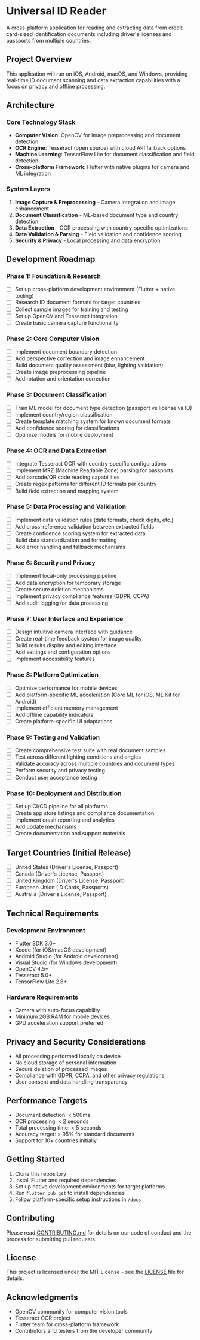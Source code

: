# Universal ID Reader

A cross-platform application for reading and extracting data from credit card-sized identification documents including driver's licenses and passports from multiple countries.

## Project Overview

This application will run on iOS, Android, macOS, and Windows, providing real-time ID document scanning and data extraction capabilities with a focus on privacy and offline processing.

## Architecture

### Core Technology Stack
- **Computer Vision**: OpenCV for image preprocessing and document detection
- **OCR Engine**: Tesseract (open source) with cloud API fallback options
- **Machine Learning**: TensorFlow Lite for document classification and field detection
- **Cross-platform Framework**: Flutter with native plugins for camera and ML integration

### System Layers
1. **Image Capture & Preprocessing** - Camera integration and image enhancement
2. **Document Classification** - ML-based document type and country detection
3. **Data Extraction** - OCR processing with country-specific optimizations
4. **Data Validation & Parsing** - Field validation and confidence scoring
5. **Security & Privacy** - Local processing and data encryption

## Development Roadmap

### Phase 1: Foundation & Research
- [ ] Set up cross-platform development environment (Flutter + native tooling)
- [ ] Research ID document formats for target countries
- [ ] Collect sample images for training and testing
- [ ] Set up OpenCV and Tesseract integration
- [ ] Create basic camera capture functionality

### Phase 2: Core Computer Vision
- [ ] Implement document boundary detection
- [ ] Add perspective correction and image enhancement
- [ ] Build document quality assessment (blur, lighting validation)
- [ ] Create image preprocessing pipeline
- [ ] Add rotation and orientation correction

### Phase 3: Document Classification
- [ ] Train ML model for document type detection (passport vs license vs ID)
- [ ] Implement country/region classification
- [ ] Create template matching system for known document formats
- [ ] Add confidence scoring for classifications
- [ ] Optimize models for mobile deployment

### Phase 4: OCR and Data Extraction
- [ ] Integrate Tesseract OCR with country-specific configurations
- [ ] Implement MRZ (Machine Readable Zone) parsing for passports
- [ ] Add barcode/QR code reading capabilities
- [ ] Create regex patterns for different ID formats per country
- [ ] Build field extraction and mapping system

### Phase 5: Data Processing and Validation
- [ ] Implement data validation rules (date formats, check digits, etc.)
- [ ] Add cross-reference validation between extracted fields
- [ ] Create confidence scoring system for extracted data
- [ ] Build data standardization and formatting
- [ ] Add error handling and fallback mechanisms

### Phase 6: Security and Privacy
- [ ] Implement local-only processing pipeline
- [ ] Add data encryption for temporary storage
- [ ] Create secure deletion mechanisms
- [ ] Implement privacy compliance features (GDPR, CCPA)
- [ ] Add audit logging for data processing

### Phase 7: User Interface and Experience
- [ ] Design intuitive camera interface with guidance
- [ ] Create real-time feedback system for image quality
- [ ] Build results display and editing interface
- [ ] Add settings and configuration options
- [ ] Implement accessibility features

### Phase 8: Platform Optimization
- [ ] Optimize performance for mobile devices
- [ ] Add platform-specific ML acceleration (Core ML for iOS, ML Kit for Android)
- [ ] Implement efficient memory management
- [ ] Add offline capability indicators
- [ ] Create platform-specific UI adaptations

### Phase 9: Testing and Validation
- [ ] Create comprehensive test suite with real document samples
- [ ] Test across different lighting conditions and angles
- [ ] Validate accuracy across multiple countries and document types
- [ ] Perform security and privacy testing
- [ ] Conduct user acceptance testing

### Phase 10: Deployment and Distribution
- [ ] Set up CI/CD pipeline for all platforms
- [ ] Create app store listings and compliance documentation
- [ ] Implement crash reporting and analytics
- [ ] Add update mechanisms
- [ ] Create documentation and support materials

## Target Countries (Initial Release)
- [ ] United States (Driver's License, Passport)
- [ ] Canada (Driver's License, Passport)
- [ ] United Kingdom (Driver's License, Passport)
- [ ] European Union (ID Cards, Passports)
- [ ] Australia (Driver's License, Passport)

## Technical Requirements

### Development Environment
- Flutter SDK 3.0+
- Xcode (for iOS/macOS development)
- Android Studio (for Android development)
- Visual Studio (for Windows development)
- OpenCV 4.5+
- Tesseract 5.0+
- TensorFlow Lite 2.8+

### Hardware Requirements
- Camera with auto-focus capability
- Minimum 2GB RAM for mobile devices
- GPU acceleration support preferred

## Privacy and Security Considerations
- All processing performed locally on device
- No cloud storage of personal information
- Secure deletion of processed images
- Compliance with GDPR, CCPA, and other privacy regulations
- User consent and data handling transparency

## Performance Targets
- Document detection: < 500ms
- OCR processing: < 2 seconds
- Total processing time: < 5 seconds
- Accuracy target: > 95% for standard documents
- Support for 10+ countries initially

## Getting Started

1. Clone this repository
2. Install Flutter and required dependencies
3. Set up native development environments for target platforms
4. Run `flutter pub get` to install dependencies
5. Follow platform-specific setup instructions in `/docs`

## Contributing

Please read [CONTRIBUTING.md](CONTRIBUTING.md) for details on our code of conduct and the process for submitting pull requests.

## License

This project is licensed under the MIT License - see the [LICENSE](LICENSE) file for details.

## Acknowledgments

- OpenCV community for computer vision tools
- Tesseract OCR project
- Flutter team for cross-platform framework
- Contributors and testers from the developer community
